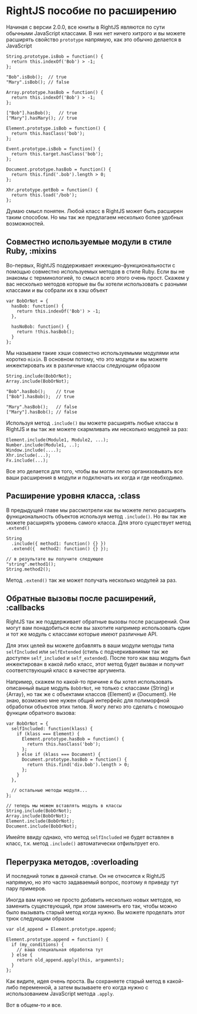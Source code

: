 # RightJS пособие по расширению

Начиная с версии 2.0.0, все юниты в RightJS являются по сути обычными
JavaScript классами. В них нет ничего хитрого и вы можете расширять свойство
`prototype` напрямую, как это обычно делается в JavaScript

    String.prototype.isBob = function() {
      return this.indexOf('Bob') > -1;
    };

    "Bob".isBob();  // true
    "Mary".isBob(); // false

    Array.prototype.hasBob = function() {
      return this.indexOf('Bob') > -1;
    };

    ["Bob"].hasBob();   // true
    ["Mary"].hasMary(); // true

    Element.prototype.isBob = function() {
      return this.hasClass('bob');
    };

    Event.prototype.isBob = function() {
      return this.target.hasClass('bob');
    };

    Document.prototype.hasBob = function() {
      return this.find('.bob').length > 0;
    };

    Xhr.prototype.getBob = function() {
      return this.load('/bob');
    };

Думаю смысл понятен. Любой класс в RightJS может быть расширен таким способом.
Но мы так же предлагаем несколько более удобных возможностей.


## Совместно используемые модули в стиле Ruby, :mixins

Во-первых, RightJS поддерживает инжекцию-функциональности с помощью совместно
используемых методов в стиле Ruby. Если вы не знакомы с терминологией, то
смысл всего этого очень прост. Скажем у вас несколько методов которые вы бы
хотели использовать с разными классами и вы собрали их в хэш объект

    var BobOrNot = {
      hasBob: function() {
        return this.indexOf('Bob') > -1;
      },

      hasNoBob: function() {
        return !this.hasBob();
      }
    };

Мы называем такие хэши совместно используемыми модулями или коротко `mixin`.
В основном потому, что это модули и вы можете инжектировать их в различные
классы следующим образом

    String.include(BobOrNot);
    Array.include(BobOrNot);

    "Bob".hasBob();    // true
    ["Bob"].hasBob();  // true

    "Mary".hasBob();   // false
    ["Mary"].hasBob(); // false

Используя метод `.include()` вы можете расширять любые классы в RightJS и вы
так же можете скармливать им несколько модулей за раз:

    Element.include(Module1, Module2, ...);
    Number.include(Module1, ..);
    Window.include(....);
    Xhr.include(...);
    Fx.include(...);

Все это делается для того, чтобы вы могли легко организовывать все ваши
расширения в модули и подключать их когда и где необходимо.


## Расширение уровня класса, :class

В предыдущей главе мы рассмотрели как вы можете легко расширять
функциональность объектов используя метод `.include()`. Но вы так же можете
расширять уровень самого класса. Для этого существует метод `.extend()`

    String
      .include({ method1: function() {} })
      .extend({  method2: function() {} });

    // в результате вы получите следующее
    "string".method1();
    String.method2();

Метод `.extend()` так же может получать несколько модулей за раз.


## Обратные вызовы после расширений, :callbacks

RightJS так же поддерживает обратные вызовы после расширений. Они могут вам
понадобиться если вы захотите например использовать один и тот же модуль с
классами которые имеют различные API.

Для этих целей вы можете добавлять в ваши модули методы типа
`selfIncluded` или `selfExtended` (стиль с подчеркиваниями так же доступен
`self_included` и `self_extended`). После того как ваш модуль был инжектирован
в какой либо класс, этот метод будет вызван и получит соответствующий класс
в качестве аргумента.

Например, скажем по какой-то причине я бы хотел использовать описанный выше
модуль `BobOrNot`, не только с классами {String} и {Array}, но так же с
объектами классов {Element} и {Document}. Не знаю, возможно мне нужен общий
интерфейс для полиморфной обработки объектов этих типов. Я могу легко это
сделать с помощью функции обратного вызова:

    var BobOrNot = {
      selfIncluded: function(klass) {
        if (klass === Element) {
          Element.prototype.hasBob = function() {
            return this.hasClass('bob');
          };
        } else if (klass === Document) {
          Document.prototype.hasBob = function() {
            return this.find('div.bob').length > 0;
          };
        }
      },

      // остальные методы модуля...
    };

    // теперь мы можем вставлять модуль в классы
    String.include(BobOrNot);
    Array.include(BobOrNot);
    Element.include(BobOrNot);
    Document.include(BobOrNot);

Имейте ввиду однако, что метод `selfIncluded` не будет вставлен в класс, т.к.
метод `.include()` автоматически отфильтрует его.


## Перегрузка методов, :overloading

И последний топик в данной статье. Он не относится к RightJS напрямую, но это
часто задаваемый вопрос, поэтому я приведу тут пару примеров.

Иногда вам нужно не просто добавить несколько новых методов, но заменить
существующий, при этом заменить его так, чтобы можно было вызывать старый
метод когда нужно. Вы можете проделать этот трюк следующим образом

    var old_append = Element.prototype.append;

    Element.prototype.append = function() {
      if (my_conditions) {
        // ваша специальная обработка тут
      } else {
        return old_append.apply(this, arguments);
      }
    };

Как видите, идея очень проста. Вы сохраняете старый метод в какой-либо
переменной, а затем вызываете его когда нужно с использованием JavaScript
метода `.apply`.


Вот в общем-то и все.



